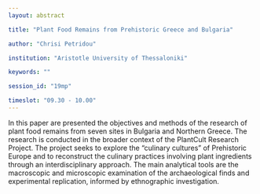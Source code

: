 ```yaml
---
layout: abstract

title: "Plant Food Remains from Prehistoric Greece and Bulgaria"

author: "Chrisi Petridou"

institution: "Aristotle University of Thessaloniki"

keywords: ""

session_id: "19mp"

timeslot: "09.30 - 10.00"
---
```


In this paper are presented the objectives and methods of the research
of plant food remains from seven sites in Bulgaria and Northern
Greece. The research is conducted in the broader context of the
PlantCult Research Project. The project seeks to explore the “culinary
cultures” of Prehistoric Europe and to reconstruct the culinary
practices involving plant ingredients through an interdisciplinary
approach. The main analytical tools are the macroscopic and
microscopic examination of the archaeological finds and experimental
replication, informed by ethnographic investigation.
